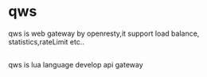 # qws
qws is web gateway by openresty,it support load balance, statistics,rateLimit etc..

##
qws is lua language develop api gateway
